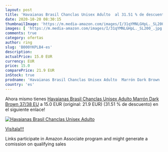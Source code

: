 ```yaml
---
layout: post
title: 'Havaianas Brasil Chanclas Unisex Adulto  al 31.51 % de descuento'
date: 2020-10-20 08:30:15
thumbnailImage: 'https://m.media-amazon.com/images/I/31qYMNLGHpL._SL200_.jpg'
images: [ 'https://m.media-amazon.com/images/I/31qYMNLGHpL._SL200_.jpg' ]
comments: true
category: ofertas
author: ring
slug: 'B000YKPLB4-es'
description:
actualPrice: 15.0 EUR
currency: EUR
price: 15.0
comparePrice: 21.9 EUR
inStock: true
prodname: 'Havaianas Brasil Chanclas Unisex Adulto  Marrón Dark Brown  37/38 EU'
country: 'es'
---
```


Ahora mismo tienes [Havaianas Brasil Chanclas Unisex Adulto  Marrón Dark Brown  37/38 EU](https://www.amazon.es/dp/B000YKPLB4/?tag=tolees-21) a 15.0 EUR (original: 21.9 EUR) (31.51 %  de descuento) en el siguiente enlace!

[![Havaianas Brasil Chanclas Unisex Adulto ](https://m.media-amazon.com/images/I/31qYMNLGHpL._SL200_.jpg)](https://www.amazon.es/dp/B000YKPLB4/?tag=tolees-21)

[Visítala!!!](https://www.amazon.es/dp/B000YKPLB4/?tag=tolees-21)

Links participate in Amazon Associate program and might generate a comission on qualifying sales
